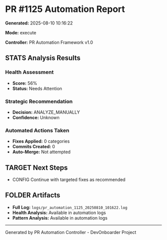 # PR #1125 Automation Report

**Generated:** 2025-08-10 10:16:22

**Mode:** execute

**Controller:** PR Automation Framework v1.0

## STATS Analysis Results

### Health Assessment

- **Score:** 56%
- **Status:** Needs Attention

### Strategic Recommendation

- **Decision:** ANALYZE_MANUALLY
- **Confidence:** Unknown

### Automated Actions Taken

- **Fixes Applied:** 0 categories
- **Commits Created:** 0
- **Auto-Merge:** Not attempted

## TARGET Next Steps

- CONFIG Continue with targeted fixes as recommended

## FOLDER Artifacts

- **Full Log:** `logs/pr_automation_1125_20250810_101622.log`
- **Health Analysis:** Available in automation logs
- **Pattern Analysis:** Available in automation logs

---

Generated by PR Automation Controller - DevOnboarder Project
